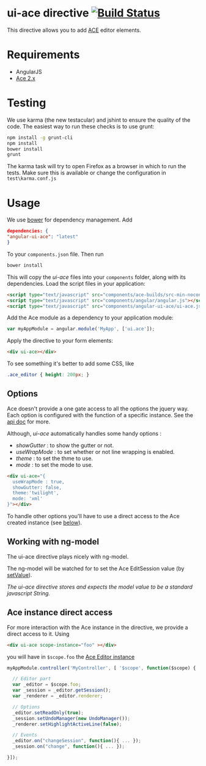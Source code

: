 # ui-ace directive [![Build Status](https://travis-ci.org/angular-ui/ui-ace.png)](https://travis-ci.org/angular-ui/ui-ace)

This directive allows you to add [ACE](http://ajaxorg.github.io/ace/) editor elements.

# Requirements

- AngularJS
- [Ace 2.x](https://github.com/ajaxorg/ace/)

# Testing

We use karma (the new testacular) and jshint to ensure the quality of the code.  The easiest way to run these checks is to use grunt:

```sh
npm install -g grunt-cli
npm install
bower install
grunt
```

The karma task will try to open Firefox as a browser in which to run the tests.  Make sure this is available or change the configuration in `test\karma.conf.js`

# Usage

We use [bower](http://twitter.github.com/bower/) for dependency management.  Add

```json
dependencies: {
"angular-ui-ace": "latest"
}
```

To your `components.json` file. Then run

```sh
bower install
```

This will copy the _ui-ace_ files into your `components` folder, along with its dependencies. Load the script files in your application:

```html
<script type="text/javascript" src="components/ace-builds/src-min-noconflict/ace.js"></script>
<script type="text/javascript" src="components/angular/angular.js"></script>
<script type="text/javascript" src="components/angular-ui-ace/ui-ace.js"></script>
```

Add the Ace module as a dependency to your application module:

```javascript
var myAppModule = angular.module('MyApp', ['ui.ace']);
```

Apply the directive to your form elements:

```html
<div ui-ace></div>
```

To see something it's better to add some CSS, like


```css
.ace_editor { height: 200px; }
```

## Options

Ace doesn't provide a one gate access to all the options the jquery way.
Each option is configured with the function of a specific instance.
See the [api doc](http://ajaxorg.github.io/ace/#nav=api) for more.

Although, _ui-ace_ automatically handles some handy options :
 + _showGutter_ : to show the gutter or not.
 + _useWrapMode_ : to set whether or not line wrapping is enabled.
 + _theme_ : to set the thme to use.
 + _mode_ : to set the mode to use.

```html
<div ui-ace="{
  useWrapMode : true,
  showGutter: false,
  theme:'twilight',
  mode: 'xml'
}"></div>
```

To handle other options you'll have to use a direct access to the Ace created instance (see [below](#ace-instance-direct-access)).

## Working with ng-model

The ui-ace directive plays nicely with ng-model.

The ng-model will be watched for to set the Ace EditSession value (by [setValue](http://ajaxorg.github.io/ace/#nav=api&api=edit_session)).

_The ui-ace directive stores and expects the model value to be a standard javascript String._

## Ace instance direct access

For more interaction with the Ace instance in the directive, we provide a direct access to it.
Using

```html
<div ui-ace scope-instance="foo" ></div>
```

 you will have in `$scope.foo` the [Ace Editor instance](http://ajaxorg.github.io/ace/#nav=api&api=editor)

```javascript
myAppModule.controller('MyController', [ '$scope', function($scope) {

  // Editor part
  var _editor = $scope.foo;
  var _session = _editor.getSession();
  var _renderer = _editor.renderer;

  // Options
  _editor.setReadOnly(true);
  _session.setUndoManager(new UndoManager());
  _renderer.setHighlightActiveLine(false);

  // Events
  _editor.on("changeSession", function(){ ... });
  _session.on("change", function(){ ... });

}]);
```
